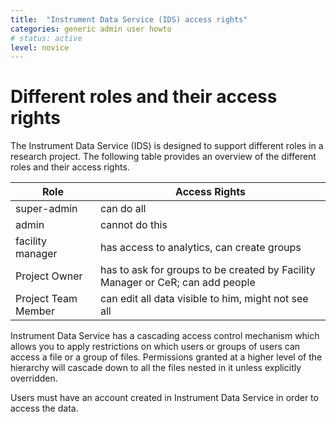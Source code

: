 ```yaml
---
title:  "Instrument Data Service (IDS) access rights"
categories: generic admin user howto
# status: active
level: novice
---
```


# Different roles and their access rights 

<!-- copy from here https://uoa-eresearch.github.io/cer-documentation/Research%20Data/Data%20Storage/IDS/Wizard/Tutorial/05-access-control/ -->
The Instrument Data Service (IDS) is designed to support different roles in a research project. The following table provides an overview of the different roles and their access rights.


| **Role**             | **Access Rights**                                                                                   |
|----------------------|-----------------------------------------------------------------------------------------------------|
| super-admin          | can do all                                                                                          |
| admin                | cannot do this                                                                                      |
| facility manager     | has access to analytics, can create groups                                                           |
| Project Owner        | has to ask for groups to be created by Facility Manager or CeR; can add people                       |
| Project Team Member  | can edit all data visible to him, might not see all                                                 |


Instrument Data Service has a cascading access control mechanism which allows you to apply restrictions on which users or groups of users can access a file or a group of files. Permissions granted at a higher level of the hierarchy will cascade down to all the files nested in it unless explicitly overridden.

Users must have an account created in Instrument Data Service in order to access the data.

